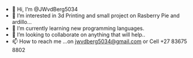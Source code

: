 - 👋 Hi, I’m @JWvdBerg5034
- 👀 I’m interested in 3d Printing and small project on Rasberry Pie and ardillo...
- 🌱 I’m currently learning new programming languages.
- 💞️ I’m looking to collaborate on anything that will help..
- 📫 How to reach me ...on jwvdberg5034@gmail.com or Cell +27 83675 8802

<!---
JWvdBerg5034/JWvdBerg5034 is a ✨ special ✨ repository because its `README.md` (this file) appears on your GitHub profile.
You can click the Preview link to take a look at your changes.
--->
